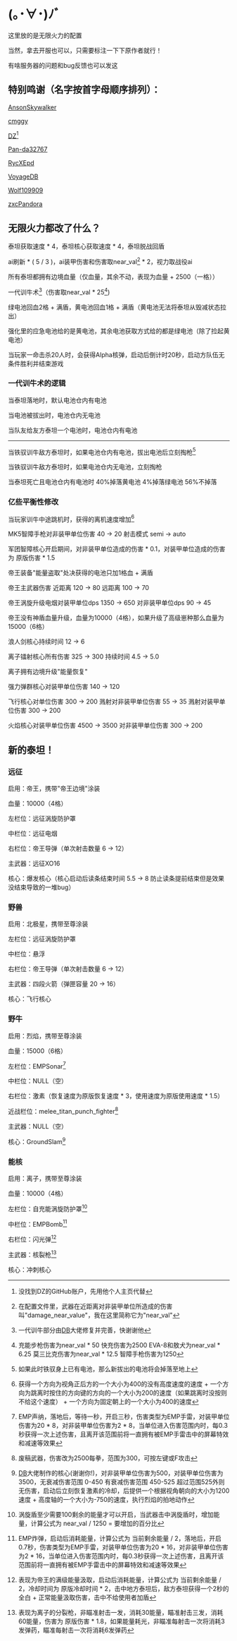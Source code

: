 # (｡･∀･)ﾉﾞ

这里放的是无限火力的配置

当然，拿去开服也可以，只需要标注一下下原作者就行！

有啥服务器的问题和bug反馈也可以发这

## 特别鸣谢（名字按首字母顺序排列）：

[AnsonSkywalker][AnsonSkywalker]

[cmggy][cmggy]

[DZ][DZ][^1]

[^1]:没找到DZ的GitHub账户，先用他个人主页代替

[Pan-da32767][Pan-da32767]

[RycXEpd][RycXEpd]

[VoyageDB][VoyageDB]

[Wolf109909][Wolf109909]

[zxcPandora][zxcPandora]

## 无限火力都改了什么？

泰坦获取速度 \* 4，泰坦核心获取速度 \* 4，泰坦脱战回盾

ai刷新 \* ( 5 / 3 )，ai装甲伤害和伤害取near_val[^2] \* 2，视力取战役ai

[^2]:在配置文件里，武器在近距离对非装甲单位所造成的伤害叫"damage_near_value"，我在这里简称它为"near_val"

所有泰坦都拥有边境血量（仅血量，其余不动，表现为血量 + 2500（一格））

一代训牛术[^3]（伤害取near_val \* 25[^4])

[^3]:一代训牛部分由[DB][VoyageDB]大佬修复并完善，快谢谢他
[^4]:充能步枪伤害为near_val \* 50 快充伤害为2500  EVA-8和敖犬为near_val \* 6.25  莫三比克伤害为near_val \* 12.5  智障手枪伤害为1250

绿电池回血2格 + 满盾，黄电池回血1格 + 满盾（黄电池无法将泰坦从毁减状态拉出）

强化里的应急电池给的是黄电池，其余电池获取方式给的都是绿电池（除了捡起黄电池）

当玩家一命击杀20人时，会获得Alpha核弹，启动后倒计时20秒，启动方队伍无条件胜利并结束游戏

### 一代训牛术的逻辑

当泰坦落地时，默认电池仓内有电池

当电池被拔出时，电池仓内无电池

当队友给友方泰坦一个电池时，电池仓内有电池

----

当铁驭训牛敌方泰坦时，如果电池仓内有电池，拔出电池后立刻掏枪[^5]

[^5]:如果此时铁驭身上已有电池，那么新拔出的电池将会掉落至地上

当铁驭训牛敌方泰坦时，如果电池仓内无电池，立刻掏枪

当泰坦死亡且电池仓内有电池时 40%掉落黄电池 4%掉落绿电池 56%不掉落

### 亿些平衡性修改

当玩家训牛中途跳机时，获得的离机速度增加[^6]

[^6]:获得一个方向为视角正后方的一个大小为400的没有高度速度的速度 + 一个方向为跳离时按住的方向键的方向的一个大小为200的速度（如果跳离时没按则不给这个速度） + 一个方向为固定朝上的一个大小为400的速度

MK5智障手枪对非装甲单位伤害 40 -> 20  射击模式 semi -> auto

军团智障核心开启期间，对非装甲单位造成的伤害 \* 0.1，对装甲单位造成的伤害为 原版伤害 \* 1.5

帝王装备"能量盗取"处决获得的电池只加1格血 + 满盾

帝王主武器伤害  近距离 120 -> 80  远距离 100 -> 70

帝王涡旋升级电烟对装甲单位dps 1350 -> 650  对非装甲单位dps 90 -> 45

帝王没有神盾血量升级，血量为10000（4格），如果升级了高级崽种那么血量为15000（6格）

浪人剑核心持续时间 12 -> 6

离子镭射核心所有伤害 325 -> 300  持续时间 4.5 -> 5.0

离子拥有边境升级"能量恢复"

强力弹群核心对装甲单位伤害 140 -> 120

飞行核心对单位伤害 300 -> 200  溅射对非装甲单位伤害 55 -> 35  溅射对装甲单位伤害 300 -> 200

火焰核心对装甲单位伤害 4500 -> 3500  对非装甲单位伤害 300 -> 200

## 新的泰坦！

### 远征

启用：帝王，携带"帝王边境"涂装

血量：10000（4格）

左栏位：远征涡旋防护罩

中栏位：远征电烟

右栏位：帝王导弹（单次射击数量 6 -> 12）

主武器：远征XO16

核心：爆发核心（核心启动后读条结束时间 5.5 -> 8  防止读条提前结束但是效果没结束导致的一堆bug）

### 野兽

启用：北极星，携带至尊涂装

左栏位：远征涡旋防护罩

中栏位：悬浮

右栏位：帝王导弹（单次射击数量 6 -> 12）

主武器：四段火箭（弹匣容量 20 -> 16）

核心：飞行核心

### 野牛

启用：烈焰，携带至尊涂装

血量：15000（6格）

左栏位：EMPSonar[^7]

[^7]:EMP声纳，落地后，等待一秒，开启三秒，伤害类型为EMP手雷，对装甲单位伤害为20 \* 8，对非装甲单位伤害为2 \* 8，当单位进入伤害范围内时，每0.3秒获得一次上述伤害，且离开该范围前将一直拥有被EMP手雷击中的屏幕特效和减速等效果

中栏位：NULL（空）

右栏位：激素（恢复速度为原版恢复速度 \* 3，使用速度为原版使用速度 \* 1.5）

近战栏位：melee_titan_punch_fighter[^8]

[^8]:废稿武器，伤害改为2500每拳，范围为300，可按左键或F攻击

主武器：NULL（空）

核心：GroundSlam[^9]

[^9]:[DB][VoyageDB]大佬制作的核心(谢谢你!)，对非装甲单位伤害为500，对装甲单位伤害为3500，无衰减伤害范围 0-450  有衰减伤害范围 450-525  超过范围525外则无伤害，启动后立刻恢复激素的冷却，后提供一个根据视角朝向的大小为1200速度 + 高度轴的一个大小为-750的速度，执行烈焰的拍地动作

### 能核

启用：离子，携带至尊涂装

血量：10000（4格）

左栏位：自充能涡旋防护罩[^10]

[^10]:涡旋盾至少需要100剩余的能量才可以开启，当武器击中涡旋盾时，增加能量，计算公式为 near_val / 1250 = 要增加的百分比

中栏位：EMPBomb[^11]

[^11]:EMP炸弹，启动后消耗能量，计算公式为 当前剩余能量 / 2，落地后，开启0.7秒，伤害类型为EMP手雷，对装甲单位伤害为20 \* 16，对非装甲单位伤害为2 \* 16，当单位进入伤害范围内时，每0.3秒获得一次上述伤害，且离开该范围前将一直拥有被EMP手雷击中的屏幕特效和减速等效果

右栏位：闪光弹[^12]

[^12]:表现为帝王的满级能量汲取，启动后消耗能量，计算公式为 当前剩余能量 / 2，冷却时间为 原版冷却时间 \* 2，击中地方泰坦后，敌方泰坦获得一个2秒的全白 + 正常能量汲取伤害，击中不给使用者加盾

主武器：核裂枪[^13]

[^13]:表现为离子的分裂枪，非瞄准射击一发，消耗30能量，瞄准射击三发，消耗60能量，伤害为 原版伤害 \* 1.8，如果能量耗光，非瞄准每射击一次将消耗3发弹药，瞄准每射击一次将消耗6发弹药

核心：冲刺核心

[RycXEpd]:https://github.com/RycXEpd
[VoyageDB]:https://github.com/DBmaoha
[cmggy]:https://github.com/cmggy
[Pan-da32767]:https://github.com/Pan-da32767
[zxcPandora]:https://github.com/zxcPandora
[DZ]:https://inchaos.icu/
[AnsonSkywalker]:https://github.com/AnsonSkywalker
[Wolf109909]:https://github.com/wolf109909

